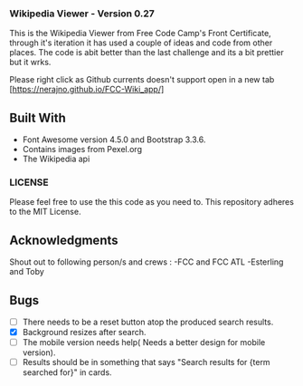 ### Wikipedia Viewer  - Version 0.27
This is the Wikipedia Viewer  from Free Code Camp's Front Certificate, through it's iteration it has used a couple of ideas and code from other places. The code is abit better than the last challenge and its a bit prettier but it wrks.  

Please right click as Github currents doesn't support open in a new tab
[https://nerajno.github.io/FCC-Wiki_app/]

## Built With
- Font Awesome version 4.5.0 and Bootstrap 3.3.6.
- Contains images from Pexel.org
- The Wikipedia api

### LICENSE
Please feel free to use the this code as you need to.
This repository adheres to the MIT License.

## Acknowledgments
Shout out to following person/s and crews :
-FCC and FCC ATL
-Esterling and Toby

## Bugs

- [ ] There needs to be a reset button atop the produced search results.
- [x] Background resizes after search.
- [ ] The mobile version needs help( Needs a better design for mobile version).
- [ ] Results should be in something that says "Search results for {term searched for}" in cards.
